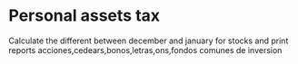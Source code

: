 # Personal assets tax
Calculate the different between december and january for stocks and print reports acciones,cedears,bonos,letras,ons,fondos comunes de inversion
